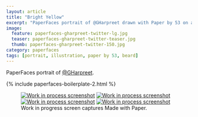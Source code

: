 ```yaml
---
layout: article
title: "Bright Yellow"
excerpt: "PaperFaces portrait of @GHarpreet drawn with Paper by 53 on an iPad."
image: 
  feature: paperfaces-gharpreet-twitter-lg.jpg
  teaser: paperfaces-gharpreet-twitter-teaser.jpg
  thumb: paperfaces-gharpreet-twitter-150.jpg
category: paperfaces
tags: [portrait, illustration, paper by 53, beard]
---
```


PaperFaces portrait of [@GHarpreet](http://twitter.com/gharpreet).

{% include paperfaces-boilerplate-2.html %}

<figure class="third">
  <a href="{{ site.url }}/images/paperfaces-gharpreet-process-1-lg.jpg"><img src="{{ site.url }}/images/paperfaces-gharpreet-process-1-600.jpg" alt="Work in process screenshot"></a>
  <a href="{{ site.url }}/images/paperfaces-gharpreet-process-2-lg.jpg"><img src="{{ site.url }}/images/paperfaces-gharpreet-process-2-600.jpg" alt="Work in process screenshot"></a>
  <a href="{{ site.url }}/images/paperfaces-gharpreet-process-3-lg.jpg"><img src="{{ site.url }}/images/paperfaces-gharpreet-process-3-600.jpg" alt="Work in process screenshot"></a>
  <a href="{{ site.url }}/images/paperfaces-gharpreet-process-4-lg.jpg"><img src="{{ site.url }}/images/paperfaces-gharpreet-process-4-600.jpg" alt="Work in process screenshot"></a>
  <figcaption>Work in progress screen captures Made with Paper.</figcaption>
</figure>